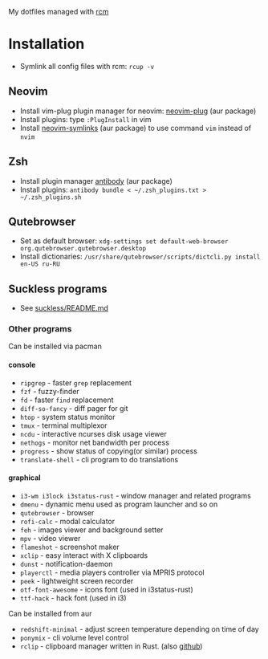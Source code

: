 My dotfiles managed with [rcm](https://github.com/thoughtbot/rcm)

# Installation
* Symlink all config files with rcm: `rcup -v`
## Neovim
* Install vim-plug plugin manager for neovim: [neovim-plug](https://aur.archlinux.org/packages/neovim-plug/) (aur package)
* Install plugins: type `:PlugInstall` in vim
* Install [neovim-symlinks](https://aur.archlinux.org/packages/neovim-plug/) (aur package) to use command `vim` instead of `nvim`
## Zsh
* Install plugin manager [antibody](https://aur.archlinux.org/packages/antibody) (aur package)
* Install plugins: `antibody bundle < ~/.zsh_plugins.txt > ~/.zsh_plugins.sh`
## Qutebrowser
* Set as default browser: `xdg-settings set default-web-browser org.qutebrowser.qutebrowser.desktop`
* Install dictionaries: `/usr/share/qutebrowser/scripts/dictcli.py install en-US ru-RU`
## Suckless programs
* See [suckless/README.md](suckless/README.md)
### Other programs
Can be installed via pacman

#### console
* `ripgrep` - faster `grep` replacement
* `fzf` - fuzzy-finder
* `fd` - faster `find` replacement
* `diff-so-fancy` - diff pager for git
* `htop` - system status monitor
* `tmux` - terminal multiplexor
* `ncdu` - interactive ncurses disk usage viewer
* `nethogs` - monitor net bandwidth per process
* `progress` - show status of copying(or similar) process
* `translate-shell` - cli program to do translations

#### graphical
* `i3-wm i3lock i3status-rust` - window manager and related programs
* `dmenu` - dynamic menu used as program launcher and so on
* `qutebrowser` - browser
* `rofi-calc` - modal calculator
* `feh` - images viewer and background setter
* `mpv` - video viewer
* `flameshot` - screenshot maker
* `xclip` - easy interact with X clipboards
* `dunst` - notification-daemon
* `playerctl` - media players controller via MPRIS protocol
* `peek` - lightweight screen recorder
* `otf-font-awesome` - icons font (used in i3status-rust)
* `ttf-hack` - hack font (used in i3)

Can be installed from aur

* `redshift-minimal` - adjust screen temperature depending on time of day
* `ponymix` - cli volume level control
* `rclip` - clipboard manager written in Rust. (also [github](https://github.com/UnkwUsr/rclip))

